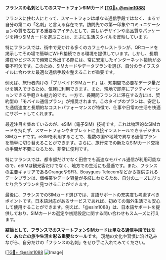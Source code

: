 **フランスの名刺としてのスマートフォンSIMカード [[TG💪+ @esim1088](https://t.me/s/esim1088)]**

フランスに住む人にとって、スマートフォンは単なる通信手段ではなく、まるで自分の第二の「名刺」と言える存在です。訪問先での第一印象やコミュニケーションの質を左右する重要なアイテムとして、美しいデザインや高品質なパッケージを持つSIMカードを選ぶことは、まさに生活スタイルを反映しています。

特にフランスでは、街中で見かける多くのカフェやレストランが、QRコードを掲示してその場で簡単にWi-Fi接続できる環境を提供しています。しかし、長期滞在やビジネスで頻繁に外出する際には、常に安定したインターネット接続が必要不可欠です。このため、SIMカードやデータプランを選び、自分のライフスタイルに合わせた最適な通信手段を整えることが重要です。

例えば、旅行者向けの「プリペイドSIMカード」は、短期間で必要なデータ量だけを購入できるため、気軽に利用できます。また、現地で即座にアクティベーションできる手軽さも魅力的です。一方で、長期間フランスに滞在する方には、契約型の「モバイル通信プラン」が推奨されます。このタイプのプランは、安定した通信速度と長期的なコストパフォーマンスが特徴で、仕事や日常の生活を快適にサポートしてくれます。

最近注目を集めているのが、eSIM（電子SIM）技術です。これは物理的なSIMカードを持たず、スマートフォンやタブレットに直接インストールできるデジタルSIMカードです。eSIMを利用することで、複数の国や地域で異なる通信プランを簡単に切り替えることができます。さらに、旅行先での新たなSIMカード交換の手間が不要になるため、非常に便利です。

特にフランスでは、都市部だけでなく田舎でも高速なモバイル通信が利用可能なので、eSIMは観光客だけでなく、地方での生活にも最適です。また、フランスの主要キャリアであるOrangeやSFR、Bouygues Telecomなどから提供されるデータプランは、価格帯やデータ容量が多岐にわたるため、自分のニーズにぴったり合うプランを見つけることができます。

最後に、フランスでのSIMカード選びでは、言語サポートの充実度も考慮すべきポイントです。日本語対応があるサービスであれば、初めての海外生活でも安心して使用することができます。例えば、「@esim1088」は、日本語サポートを提供しており、SIMカードの選定や初期設定に関する問い合わせもスムーズに行えます。

**結論として、フランスでのスマートフォンSIMカードは単なる通信手段ではなく、あなたの旅や生活を彩る重要なツールです。** 現地の文化や習慣に溶け込みながら、自分だけの「フランスの名刺」をぜひ手に入れてみてください。

[[TG💪+ @esim1088](https://t.me/s/esim1088) ![Image](https://i.postimg.cc/Y0z9fWf4/image.png)]